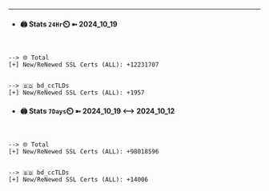 

---
- #### 🖨️ **Stats** `24Hr`⏲️ ➼ 2024_10_19
```console


--> 🌐 Total
[+] New/ReNewed SSL Certs (ALL): +12231707


--> 🇧🇩 bd_ccTLDs
[+] New/ReNewed SSL Certs (ALL): +1957

```

- #### 🖨️ **Stats** `7Days`⏲️ ➼ 2024_10_19 <--> 2024_10_12
```console


--> 🌐 Total
[+] New/ReNewed SSL Certs (ALL): +98018596


--> 🇧🇩 bd_ccTLDs
[+] New/ReNewed SSL Certs (ALL): +14006

```

